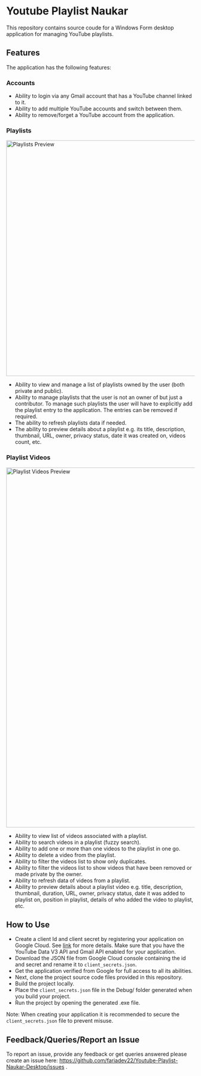 # Youtube Playlist Naukar
This repository contains source coude for a Windows Form desktop application for managing YouTube playlists.

## Features
The application has the following features:

### Accounts

* Ability to login via any Gmail account that has a YouTube channel linked to it.
* Ability to add multiple YouTube accounts and switch between them.
* Ability to remove/forget a YouTube account from the application.

### Playlists

<img width="629" alt="Playlists Preview" src="https://user-images.githubusercontent.com/20472892/188941119-377ca699-761a-42a3-b611-ad8f893a7107.PNG">

* Ability to view and manage a list of playlists owned by the user (both private and public).
* Ability to manage playlists that the user is not an owner of but just a contributor. To manage such playlists the user will have to explicitly add the playlist entry to the application. The entries can be removed if required.
* The ability to refresh playlists data if needed.
* The ability to preview details about a playlist e.g. its title, description, thumbnail, URL, owner, privacy status, date it was created on, videos count, etc. 

### Playlist Videos
<img width="960" alt="Playlist Videos Preview" src="https://user-images.githubusercontent.com/20472892/188940499-543c9a3e-71b4-4051-8623-430b3337984d.PNG">

* Ability to view list of videos associated with a playlist.
* Ability to search videos in a playlist (fuzzy search).
* Ability to add one or more than one videos to the playlist in one go.
* Ability to delete a video from the playlist.
* Ability to filter the videos list to show only duplicates.
* Ability to filter the videos list to show videos that have been removed or made private by the owner.
* Ability to refresh data of videos from a playlist.
* Ability to preview details about a playlist video e.g. title, description, thumbnail, duration, URL, owner, privacy status, date it was added to playlist on, position in playlist, details of who added the video to playlist, etc.

## How to Use
* Create a client Id and client secret by registering your application on Google Cloud. See [link](https://support.google.com/cloud/answer/6158849?hl=en) for more details. Make sure that you have the YouTube Data V3 API and Gmail API enabled for your application.
* Download the JSON file from Google Cloud console containing the id and secret and rename it to `client_secrets.json`.
* Get the application verified from Google for full access to all its abilities.
* Next, clone the project source code files provided in this repository.
* Build the project locally.
* Place the `client_secrets.json` file in the Debug/<platform-name> folder generated when you build your project.
* Run the project by opening the generated .exe file.

Note: When creating your application it is recommended to secure the `client_secrets.json` file to prevent misuse.

## Feedback/Queries/Report an Issue
To report an issue, provide any feedback or get queries answered please create an issue here: https://github.com/fariadev22/Youtube-Playlist-Naukar-Desktop/issues .
